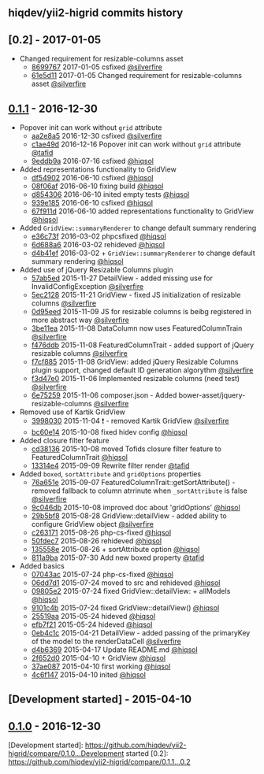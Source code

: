 hiqdev/yii2-higrid commits history
----------------------------------

## [0.2] - 2017-01-05

- Changed requirement for resizable-columns asset
    - [8699767] 2017-01-05 csfixed [@silverfire]
    - [61e5d11] 2017-01-05 Changed requirement for resizable-columns asset [@silverfire]

## [0.1.1] - 2016-12-30

- Popover init can work without `grid` attribute
    - [aa2e8a5] 2016-12-30 csfixed [@silverfire]
    - [c1ae49d] 2016-12-16 Popover init can work without `grid` attribute [@tafid]
    - [9eddb9a] 2016-07-16 csfixed [@hiqsol]
- Added representations functionality to GridView
    - [df54902] 2016-06-10 csfixed [@hiqsol]
    - [08f06af] 2016-06-10 fixing build [@hiqsol]
    - [d854306] 2016-06-10 inited empty tests [@hiqsol]
    - [939e185] 2016-06-10 csfixed [@hiqsol]
    - [67f911d] 2016-06-10 added representations functionality to GridView [@hiqsol]
- Added `GridView::summaryRenderer` to change default summary rendering
    - [e36c73f] 2016-03-02 phpcsfixed [@hiqsol]
    - [6d688a6] 2016-03-02 rehideved [@hiqsol]
    - [d4b41ef] 2016-03-02 + `GridView::summaryRenderer` to change default summary rendering [@hiqsol]
- Added use of jQuery Resizable Columns plugin
    - [57ab5ed] 2015-11-27 DetailView - added missing use for InvalidConfigException [@silverfire]
    - [5ec2128] 2015-11-21 GridView - fixed JS initialization of resizable columns [@silverfire]
    - [0d95eed] 2015-11-09 JS for resizable columns is beibg registered in more abstract way [@silverfire]
    - [3be11ea] 2015-11-08 DataColumn now uses FeaturedColumnTrain [@silverfire]
    - [f476ddb] 2015-11-08 FeaturedColumnTrait - added support of jQuery resizable columns [@silverfire]
    - [f7cf885] 2015-11-08 GridView: added jQuery Resizable Columns plugin support, changed default ID generation algorythm [@silverfire]
    - [f3d47e0] 2015-11-06 Implemented resizable columns (need test) [@silverfire]
    - [6e75259] 2015-11-06 composer.json - Added bower-asset/jquery-resizable-columns [@silverfire]
- Removed use of Kartik GridView
    - [3998030] 2015-11-04 :exclamation: - removed Kartik GridView [@silverfire]
    - [bc60e14] 2015-10-08 fixed hidev config [@hiqsol]
- Added closure filter feature
    - [cd38136] 2015-10-08 moved Tofids closure filter feature to FeaturedColumnTrait [@hiqsol]
    - [13314e4] 2015-09-09 Rewrite filter render [@tafid]
- Added `boxed`, `sortAttribute` and `gridOptions` properties
    - [76a651e] 2015-09-07 FeaturedColumnTrait::getSortAttribute() - removed fallback to column atrrinute when `_sortAttribute` is false [@silverfire]
    - [9c046db] 2015-10-08 improved doc about 'gridOptions' [@hiqsol]
    - [29b5bf8] 2015-08-28 GridView::detailView - added ability to configure GridView object [@silverfire]
    - [c263171] 2015-08-26 php-cs-fixed [@hiqsol]
    - [50fdec7] 2015-08-26 rehideved [@hiqsol]
    - [135558e] 2015-08-26 + sortAttribute option [@hiqsol]
    - [811a9ba] 2015-07-30 Add new boxed property [@tafid]
- Added basics
    - [07043ac] 2015-07-24 php-cs-fixed [@hiqsol]
    - [06dd7d1] 2015-07-24 moved to src and rehideved [@hiqsol]
    - [09805e2] 2015-07-24 fixed GridView::detailView: + allModels [@hiqsol]
    - [9101c4b] 2015-07-24 fixed GridView::detailView() [@hiqsol]
    - [25519aa] 2015-05-24 hideved [@hiqsol]
    - [efb7f21] 2015-05-24 hideved [@hiqsol]
    - [0eb4c1c] 2015-04-21 DetailView - added passing of the primaryKey of the model to the renderDataCell [@silverfire]
    - [d4b6369] 2015-04-17 Update README.md [@hiqsol]
    - [2f652d0] 2015-04-10 + GridView [@hiqsol]
    - [37ae087] 2015-04-10 first working [@hiqsol]
    - [4c6f147] 2015-04-10 inited [@hiqsol]

## [Development started] - 2015-04-10

## [0.1.0] - 2016-12-30

[@silverfire]: https://github.com/SilverFire
[d.naumenko.a@gmail.com]: https://github.com/SilverFire
[@hiqsol]: https://github.com/hiqsol
[sol@hiqdev.com]: https://github.com/hiqsol
[@tafid]: https://github.com/tafid
[andreyklochok@gmail.com]: https://github.com/tafid
[df54902]: https://github.com/hiqdev/yii2-higrid/commit/df54902
[08f06af]: https://github.com/hiqdev/yii2-higrid/commit/08f06af
[d854306]: https://github.com/hiqdev/yii2-higrid/commit/d854306
[939e185]: https://github.com/hiqdev/yii2-higrid/commit/939e185
[67f911d]: https://github.com/hiqdev/yii2-higrid/commit/67f911d
[e36c73f]: https://github.com/hiqdev/yii2-higrid/commit/e36c73f
[6d688a6]: https://github.com/hiqdev/yii2-higrid/commit/6d688a6
[d4b41ef]: https://github.com/hiqdev/yii2-higrid/commit/d4b41ef
[57ab5ed]: https://github.com/hiqdev/yii2-higrid/commit/57ab5ed
[5ec2128]: https://github.com/hiqdev/yii2-higrid/commit/5ec2128
[0d95eed]: https://github.com/hiqdev/yii2-higrid/commit/0d95eed
[3be11ea]: https://github.com/hiqdev/yii2-higrid/commit/3be11ea
[f476ddb]: https://github.com/hiqdev/yii2-higrid/commit/f476ddb
[f7cf885]: https://github.com/hiqdev/yii2-higrid/commit/f7cf885
[f3d47e0]: https://github.com/hiqdev/yii2-higrid/commit/f3d47e0
[6e75259]: https://github.com/hiqdev/yii2-higrid/commit/6e75259
[3998030]: https://github.com/hiqdev/yii2-higrid/commit/3998030
[bc60e14]: https://github.com/hiqdev/yii2-higrid/commit/bc60e14
[cd38136]: https://github.com/hiqdev/yii2-higrid/commit/cd38136
[13314e4]: https://github.com/hiqdev/yii2-higrid/commit/13314e4
[76a651e]: https://github.com/hiqdev/yii2-higrid/commit/76a651e
[9c046db]: https://github.com/hiqdev/yii2-higrid/commit/9c046db
[29b5bf8]: https://github.com/hiqdev/yii2-higrid/commit/29b5bf8
[c263171]: https://github.com/hiqdev/yii2-higrid/commit/c263171
[50fdec7]: https://github.com/hiqdev/yii2-higrid/commit/50fdec7
[135558e]: https://github.com/hiqdev/yii2-higrid/commit/135558e
[811a9ba]: https://github.com/hiqdev/yii2-higrid/commit/811a9ba
[07043ac]: https://github.com/hiqdev/yii2-higrid/commit/07043ac
[06dd7d1]: https://github.com/hiqdev/yii2-higrid/commit/06dd7d1
[09805e2]: https://github.com/hiqdev/yii2-higrid/commit/09805e2
[9101c4b]: https://github.com/hiqdev/yii2-higrid/commit/9101c4b
[25519aa]: https://github.com/hiqdev/yii2-higrid/commit/25519aa
[efb7f21]: https://github.com/hiqdev/yii2-higrid/commit/efb7f21
[0eb4c1c]: https://github.com/hiqdev/yii2-higrid/commit/0eb4c1c
[d4b6369]: https://github.com/hiqdev/yii2-higrid/commit/d4b6369
[2f652d0]: https://github.com/hiqdev/yii2-higrid/commit/2f652d0
[37ae087]: https://github.com/hiqdev/yii2-higrid/commit/37ae087
[4c6f147]: https://github.com/hiqdev/yii2-higrid/commit/4c6f147
[aa2e8a5]: https://github.com/hiqdev/yii2-higrid/commit/aa2e8a5
[c1ae49d]: https://github.com/hiqdev/yii2-higrid/commit/c1ae49d
[9eddb9a]: https://github.com/hiqdev/yii2-higrid/commit/9eddb9a
[Under development]: https://github.com/hiqdev/yii2-higrid/compare/0.1.1...HEAD
[Under]: https://github.com/hiqdev/yii2-higrid/releases/tag/Under
[0.1.0]: https://github.com/hiqdev/yii2-higrid/releases/tag/0.1.0
[0.1.1]: https://github.com/hiqdev/yii2-higrid/releases/tag/0.1.1
[8699767]: https://github.com/hiqdev/yii2-higrid/commit/8699767
[61e5d11]: https://github.com/hiqdev/yii2-higrid/commit/61e5d11
[Development started]: https://github.com/hiqdev/yii2-higrid/compare/0.1.0...Development started
[0.2]: https://github.com/hiqdev/yii2-higrid/compare/0.1.1...0.2
